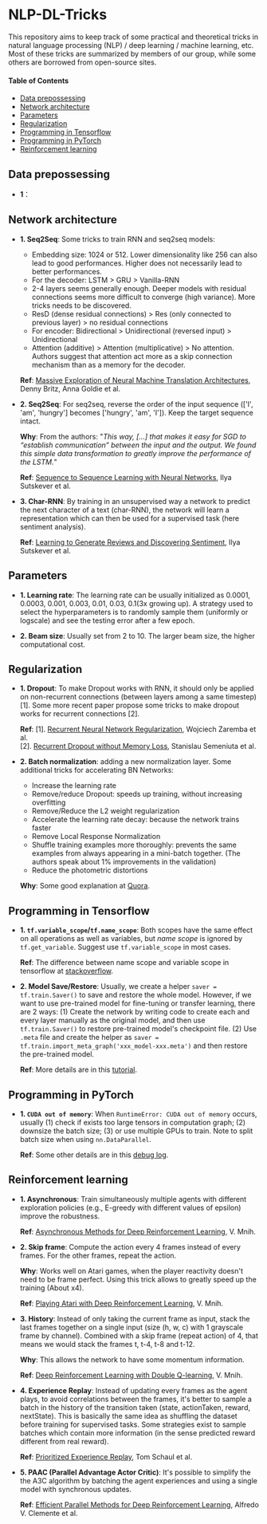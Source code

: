 ﻿# NLP-DL-Tricks
This repository aims to keep track of some practical and theoretical tricks in natural language processing (NLP) / deep learning / machine learning, etc. Most of these tricks are summarized by members of our group, while some others are borrowed from open-source sites.

#### Table of Contents

* [Data prepossessing](#data-prepossessing)
* [Network architecture](#network-architecture)
* [Parameters](#parameters)
* [Regularization](#regularization)
* [Programming in Tensorflow](#programming-in-tensorflow)
* [Programming in PyTorch](#programming-in-pytorch)
* [Reinforcement learning](#reinforcement-learning)


## Data prepossessing
* **1**：


## Network architecture
* **1. Seq2Seq**: Some tricks to train RNN and seq2seq models:
   * Embedding size: 1024 or 512. Lower dimensionality like 256 can also lead to good performances. Higher does not necessarily lead to better performances.
   * For the decoder: LSTM > GRU > Vanilla-RNN
   * 2-4 layers seems generally enough. Deeper models with residual connections seems more difficult to converge (high variance). More tricks needs to be discovered.
   * ResD (dense residual connections) > Res (only connected to previous layer) > no residual connections
   * For encoder: Bidirectional > Unidirectional (reversed input) > Unidirectional
   * Attention (additive) > Attention (multiplicative) > No attention. Authors suggest that attention act more as a skip connection mechanism than as a memory for the decoder.

  **Ref**: [Massive Exploration of Neural Machine Translation Architectures](https://arxiv.org/abs/1703.03906), Denny Britz, Anna Goldie et al.

* **2. Seq2Seq**: For seq2seq, reverse the order of the input sequence (\['I', 'am', 'hungry'\] becomes \['hungry', 'am', 'I'\]). Keep the target sequence intact.

  **Why**: From the authors: "*This way, [...] that makes it easy for SGD to “establish communication” between the input and the output. We found this simple data transformation to greatly improve the performance of the LSTM.*"
  
  **Ref**: [Sequence to Sequence Learning with Neural Networks](https://arxiv.org/abs/1409.3215), Ilya Sutskever et al.

* **3. Char-RNN**: By training in an unsupervised way a network to predict the next character of a text (char-RNN), the network will learn a representation which can then be used for a supervised task (here sentiment analysis).

  **Ref**: [Learning to Generate Reviews and Discovering Sentiment](https://arxiv.org/abs/1704.01444), Ilya Sutskever et al.



## Parameters
* **1. Learning rate**: The learning rate can be usually initialized as 0.0001, 0.0003, 0.001, 0.003, 0.01, 0.03, 0.1(3x growing up). A strategy used to select the hyperparameters is to randomly sample them (uniformly or logscale) and see the testing error after a few epoch.

* **2. Beam size**: Usually set from 2 to 10. The larger beam size, the higher computational cost.


## Regularization
* **1. Dropout**: To make Dropout works with RNN, it should only be applied on non-recurrent connections (between layers among a same timestep) [1]. Some more recent paper propose some tricks to make dropout works for recurrent connections [2]. 

  **Ref**:
    [1]. [Recurrent Neural Network Regularization](https://arxiv.org/abs/1409.2329), Wojciech Zaremba et al.</br>
    [2]. [Recurrent Dropout without Memory Loss](https://arxiv.org/abs/1603.05118), Stanislau Semeniuta et al.

* **2. Batch normalization**: adding a new normalization layer. Some additional tricks for accelerating BN Networks:
   * Increase the learning rate
   * Remove/reduce Dropout: speeds up training, without increasing overfitting
   * Remove/Reduce the L2 weight regularization
   * Accelerate the learning rate decay: because the network trains faster
   * Remove Local Response Normalization
   * Shuffle training examples more thoroughly: prevents the same examples from always appearing in a mini-batch together. (The authors speak about 1% improvements in the validation)
   * Reduce the photometric distortions

  **Why**: Some good explanation at [Quora](https://www.quora.com/Why-does-batch-normalization-help).


## Programming in Tensorflow
* **1. ```tf.variable_scope```/```tf.name_scope```**: Both scopes have the same effect on all operations as well as variables, but *name scope* is ignored by ```tf.get_variable```. Suggest use ```tf.variable_scope``` in most cases. 

  **Ref**: The difference between name scope and variable scope in tensorflow at [stackoverflow](https://stackoverflow.com/questions/35919020/whats-the-difference-of-name-scope-and-a-variable-scope-in-tensorflow).

* **2. Model Save/Restore**: Usually, we create a helper ```saver = tf.train.Saver()``` to save and restore the whole model. However, if we want to use pre-trained model for fine-tuning or transfer learning, there are 2 ways: (1) Create the network by writing code to create each and every layer manually as the original model, and then use ```tf.train.Saver()``` to restore pre-trained model's checkpoint file. (2) Use ```.meta``` file and create the helper as ```saver = tf.train.import_meta_graph('xxx_model-xxx.meta')``` and then restore the pre-trained model. 

  **Ref**: More details are in this [tutorial](https://cv-tricks.com/tensorflow-tutorial/save-restore-tensorflow-models-quick-complete-tutorial/).


## Programming in PyTorch
* **1. ```CUDA out of memory```**: When ```RuntimeError: CUDA out of memory``` occurs, usually (1) check if exists too large tensors in computation graph; (2) downsize the batch size; (3) or use multiple GPUs to train. Note to split batch size when using ```nn.DataParallel```. 

  **Ref**: Some other details are in this [debug log](https://docs.google.com/document/d/1Cpxs-aZcydqCzTEvfW-62ja6ZDhx2QEXR-f5HKmbeig/edit?usp=sharing).


## Reinforcement learning
* **1. Asynchronous**: Train simultaneously multiple agents with different exploration policies (e.g., E-greedy with different values of epsilon) improve the robustness. 

  **Ref**: [Asynchronous Methods for Deep Reinforcement Learning](https://arxiv.org/abs/1602.01783), V. Mnih.

* **2. Skip frame**: Compute the action every 4 frames instead of every frames. For the other frames, repeat the action. 

  **Why**: Works well on Atari games, when the player reactivity doesn't need to be frame perfect. Using this trick allows to greatly speed up the training (About x4). 

  **Ref**: [Playing Atari with Deep Reinforcement Learning](https://arxiv.org/abs/1312.5602), V. Mnih.

* **3. History**: Instead of only taking the current frame as input, stack the last frames together on a single input (size (h, w, c) with 1 grayscale frame by channel). Combined with a skip frame (repeat action) of 4, that means we would stack the frames t, t-4, t-8 and t-12. 

  **Why**: This allows the network to have some momentum information. 

  **Ref**: [Deep Reinforcement Learning with Double Q-learning](https://arxiv.org/abs/1509.06461), V. Mnih.

* **4. Experience Replay**: Instead of updating every frames as the agent plays, to avoid correlations between the frames, it's better to sample a batch in the history of the transition taken (state, actionTaken, reward, nextState). This is basically the same idea as shuffling the dataset before training for supervised tasks. Some strategies exist to sample batches which contain more information (in the sense predicted reward different from real reward). 

  **Ref**: [Prioritized Experience Replay](https://arxiv.org/abs/1511.05952), Tom Schaul et al.

* **5. PAAC (Parallel Advantage Actor Critic)**: It's possible to simplify the the A3C algorithm by batching the agent experiences and using a single model with synchronous updates. 

  **Ref**: [Efficient Parallel Methods for Deep Reinforcement Learning](https://arxiv.org/abs/1705.04862v2), Alfredo V. Clemente et al.

